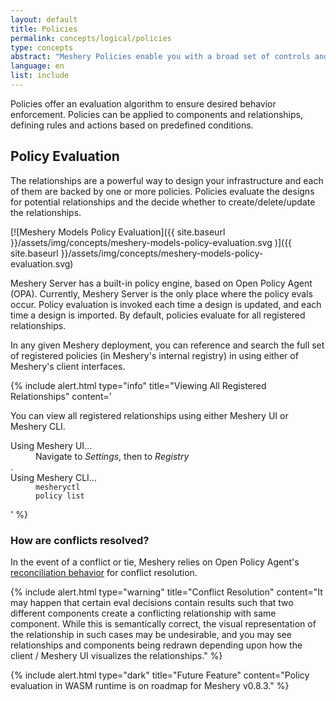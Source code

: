 ```yaml
---
layout: default
title: Policies
permalink: concepts/logical/policies
type: concepts
abstract: "Meshery Policies enable you with a broad set of controls and governance of the behavior of systems under Meshery's management."
language: en
list: include
---
```


Policies offer an evaluation algorithm to ensure desired behavior enforcement. Policies can be applied to components and relationships, defining rules and actions based on predefined conditions.

## Policy Evaluation

The relationships are a powerful way to design your infrastructure and each of them are backed by one or more policies. Policies evaluate the designs for potential relationships and the decide whether to create/delete/update the relationships.


[![Meshery Models Policy Evaluation]({{ site.baseurl }}/assets/img/concepts/meshery-models-policy-evaluation.svg
)]({{ site.baseurl }}/assets/img/concepts/meshery-models-policy-evaluation.svg)

Meshery Server has a built-in policy engine, based on Open Policy Agent (OPA). Currently, Meshery Server is the only place where the policy evals occur. Policy evaluation is invoked each time a design is updated, and each time a design is imported. By default, policies evaluate for all registered relationships.

In any given Meshery deployment, you can reference and search the full set of registered policies (in Meshery's internal registry) in using either of Meshery's client interfaces.

{% include alert.html type="info" title="Viewing All Registered Relationships" content='<p>You can view all registered relationships using either Meshery UI or Meshery CLI.</p><dl><dt>Using Meshery UI...</dt><dd>Navigate to <i>Settings</i>, then to <i>Registry</i></dd>.<dt>Using Meshery CLI...</dt><dd><code>mesheryctl policy list</code></dd></dl>' %}

<!-- There are different points in time in which policy evaluations are invoked

1. Each time the design is updated.
2. A Design/HelmChart/K8s Manifest/Docker Compose app is imported/uploaded.
3. Ad-hoc invocation from the Actions Center (coming soon). 
-->

### How are conflicts resolved?

In the event of a conflict or tie, Meshery relies on Open Policy Agent's [reconciliation behavior](https://www.openpolicyagent.org/docs/latest/faq/) for conflict resolution.

{% include alert.html type="warning" title="Conflict Resolution" content="It may happen that certain eval decisions contain results such that two different components create a conflicting relationship with same component. While this is semantically correct, the visual representation of the relationship in such cases may be undesirable, and you may see relationships and components being redrawn depending upon how the client / Meshery UI visualizes the relationships." %}

{% include alert.html type="dark" title="Future Feature" content="Policy evaluation in WASM runtime is on roadmap for Meshery v0.8.3." %}
